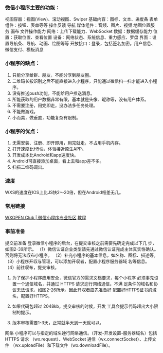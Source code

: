 ### 微信小程序主要的功能：
视图容器：视图(View)、滚动视图、Swiper
基础内容：图标、文本、进度条
表单组件：按钮、表单等等
操作反馈
导航
媒体组件：音频、图片、视频
地图位置服务
画布
文件操作能力
网络：上传下载能力、WebSocket
数据：数据缓存能力
位置：获取位置、查看位置
设备：网络状态、系统信息、重力感应、罗盘
界面：设置导航条、导航、动画、绘图等等
开放接口：登录，包括签名加密，用户信息、微信支付、模板消息

### 小程序的缺点：
1. 只能分享给群、朋友，不能分享到朋友圈。
1. 二维码长按识别之后不能直接进入小程序，只能通过微信扫一扫才能进入小程序。
1. 没有推送push功能，不能给用户推送消息。
1. 所能获取的用户数据非常有限，基本就是头像、昵称等，没有用户体系。
1. 不需要注册，用完即走，没办法多任务处理。
1. 不能做游戏。
1. 小而美，做垂直，功能复杂有限制。

### 小程序的优点：
1. 无需安装、注册、即开即用，用完就走，不占用手机内存。
1. 打开速度比H5快，体验接近原生APP。
1. 开发成本比Android和app速度快。
1. Android可直接添加桌面，看上去和app差不多。
1. 扫描二维码调出。

### 速度
WXS的速度在IOS上比JS快2～20倍，但在Android相差无几。

### 常用链接
[WXOPEN Club | 微信小程序专业社区](http://wxopen.club)
[教程](https://www.runoob.com/w3cnote/wx-xcx-repo.html#id1)

### 事前准备

提交前准备
登录微信小程序的后台，在提交审核之前需要先确定完成以下几
步，如图2-39所示。
（1）微信认证企业类型请先通过微信认证完成主体真实性确认。
否则将无法収布小程序。
（2）补充小程序的基本信息，如名称、图标、描述等。
（3）小程序开収与管理，可以添加开収者，配置小程序服务器域
名等信息。
（4）前往収布，提交审核。

1. 为了保护小程序应用安全，微信官方的需求文档要求，每个小程序
必须事先设置一个通信域名，并通过 HTTPS 请求迚行网络通信，不满
足条件的域名和协议无法请求，如图2-26所示。因此开収者应先准备好
配置好HTTPS证书的域名，配置好HTTPS。

2. 如果代码包超过 2048kb，提交审核的时候，开发
工具会提示代码超出大小限制的提示。

3. 版本审核需要1-3天，正常就半天到一天就可以。


网络
小程序可以与指定的域名迚行网络通信。（开发-开发设置-服务器域名）包括 HTTPS 请求
（wx.request）、WebSocket 通信（wx.connectSocket）、上传文件
（wx.uploadFile）和下载文件（wx.downloadFile）。     